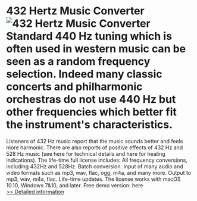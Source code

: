# 432 Hertz Music Converter<br />![432 Hertz Music Converter](https://mycommerce.akamaized.net/api/pimages/P300873129/BIG/300873129.JPG)<br />Standard 440 Hz tuning which is often used in western music can be seen as a random frequency selection. Indeed many classic concerts and philharmonic orchestras do not use 440 Hz but other frequencies which better fit the instrument's characteristics.
Listeners of 432 Hz music report that the music sounds better and feels more harmonic. There are also reports of positive effects of 432 Hz and 528 Hz music (see here for technical details and here for healing indications).
The life-time full license includes:
All frequency conversions, including 432Hz and 528Hz.
Batch conversion.
Input of many audio and video formats such as mp3, wav, flac, ogg, m4a, and many more.
Output to mp3, wav, m4a, flac.
Life-time updates.
The license works with macOS 10.10, Windows 7&10, and later.
Free demo version: here<br />[>> Detailed information](https://secure.shareit.com/shareit/product.html?productid=300873129&affiliateid=200057808)